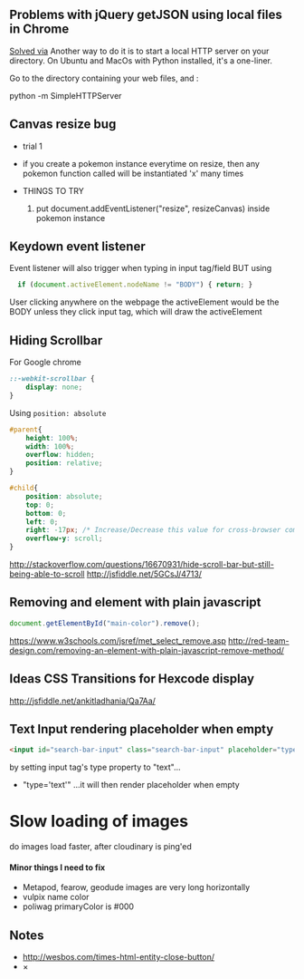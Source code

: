 ## Problems with jQuery getJSON using local files in Chrome

[Solved via](http://stackoverflow.com/questions/2541949/problems-with-jquery-getjson-using-local-files-in-chrome)
Another way to do it is to start a local HTTP server on your directory. On Ubuntu and MacOs with Python installed, it's a one-liner.

Go to the directory containing your web files, and :

python -m SimpleHTTPServer


## Canvas resize bug
- trial 1
- if you create a pokemon instance everytime on resize, then any pokemon function called will be instantiated 'x' many times

- THINGS TO TRY
  1. put document.addEventListener("resize", resizeCanvas) inside pokemon instance

## Keydown event listener
Event listener will also trigger when typing in input tag/field
BUT using
```js
  if (document.activeElement.nodeName != "BODY") { return; }
```
User clicking anywhere on the webpage the activeElement would be the BODY unless they click input tag, which will draw the activeElement

## Hiding Scrollbar
For Google chrome
```css
::-webkit-scrollbar {
    display: none;
}
```
Using ```position: absolute```
```css
#parent{
    height: 100%;
    width: 100%;
    overflow: hidden;
    position: relative;
}

#child{
    position: absolute;
    top: 0;
    bottom: 0;
    left: 0;
    right: -17px; /* Increase/Decrease this value for cross-browser compatibility */
    overflow-y: scroll;
}
```

http://stackoverflow.com/questions/16670931/hide-scroll-bar-but-still-being-able-to-scroll
http://jsfiddle.net/5GCsJ/4713/


## Removing and element with plain javascript
```js
document.getElementById("main-color").remove();
```


https://www.w3schools.com/jsref/met_select_remove.asp
http://red-team-design.com/removing-an-element-with-plain-javascript-remove-method/


## Ideas CSS Transitions for Hexcode display
http://jsfiddle.net/ankitladhania/Qa7Aa/

## Text Input rendering placeholder when empty
```html
<input id="search-bar-input" class="search-bar-input" placeholder="type in a name" autofocus="true" type="text"></input>
```
by setting input tag's type property to "text"...
 - "type='text'"
...it will then render placeholder when empty

# Slow loading of images

  do images load faster, after cloudinary is ping'ed

#### Minor things I need to fix
- Metapod, fearow, geodude images are very long horizontally
- vulpix name color
- poliwag primaryColor is #000


## Notes
- http://wesbos.com/times-html-entity-close-button/
- &times;
